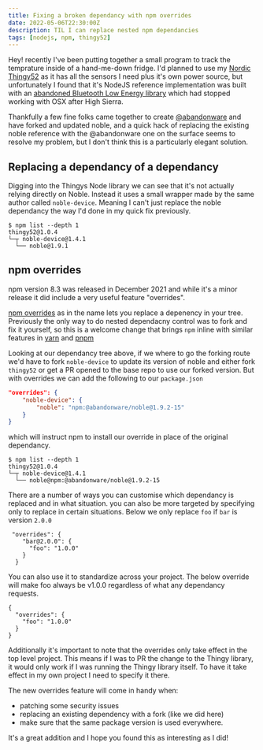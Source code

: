 ```yaml
---
title: Fixing a broken dependancy with npm overrides
date: 2022-05-06T22:30:00Z
description: TIL I can replace nested npm dependancies
tags: [nodejs, npm, thingy52]
---
```


Hey! recently I've been putting together a small program to track the temprature inside of a hand-me-down fridge. I'd planned to use my [Nordic Thingy52](https://www.nordicsemi.com/Products/Development-hardware/Nordic-Thingy-52) as it has all the sensors I need plus it's own power source, but unfortunately I found that it's NodeJS reference implementation was built with an [abandoned Bluetooth Low Energy library](https://github.com/noble/noble) which had stopped working with OSX after High Sierra. 

Thankfully a few fine folks came together to create [@abandonware](https://abandonware.github.io/) and have forked and updated noble, and a quick hack of replacing the existing noble reference with the @abandonware one on the surface seems to resolve my problem, but I don't think this is a particularly elegant solution.


## Replacing a dependancy of a dependancy
Digging into the Thingys Node library we can see that it's not actually relying directly on Noble. Instead it uses a small wrapper made by the same author called `noble-device`. Meaning I can't just replace the noble dependancy the way I'd done in my quick fix previously. 

```
$ npm list --depth 1
thingy52@1.0.4
└─┬ noble-device@1.4.1
  └── noble@1.9.1
```

## npm overrides
npm version 8.3 was released in December 2021 and while it's a minor release it did include a very useful feature "overrides". 

[npm overrides](https://docs.npmjs.com/cli/v8/configuring-npm/package-json#overrides) as in the name lets you replace a depenency in your tree. Previously the only way to do nested dependacny control was to fork and fix it yourself, so this is a welcome change that brings `npm` inline with similar features in [yarn](https://classic.yarnpkg.com/en/docs/selective-version-resolutions/) and [pnpm](https://pnpm.io/package_json#pnpmoverrides)


Looking at our dependancy tree above, if we where to go the forking route we'd have to fork `noble-device` to update its version of noble and either fork `thingy52` or get a PR opened to the base repo to use our forked version. But with overrides we can add the following to our `package.json`

```json
"overrides": {
    "noble-device": {
        "noble": "npm:@abandonware/noble@1.9.2-15"
    }
}
```

which will instruct npm to install our override in place of the original dependancy.


```
$ npm list --depth 1
thingy52@1.0.4
└─┬ noble-device@1.4.1
  └── noble@npm:@abandonware/noble@1.9.2-15
```

There are a number of ways you can customise which dependancy is replaced and in what situation. you can also be more targeted by specifying only to replace in certain situations. Below we only replace `foo` if `bar` is version `2.0.0`

```
 "overrides": {
    "bar@2.0.0": {
      "foo": "1.0.0"
    }
  }
```

You can also use it to standardize across your project. The below override will make foo always be v1.0.0 regardless of what any dependancy requests.

```
{
  "overrides": {
    "foo": "1.0.0"
  }
}
```

Additionally it's important to note that the overrides only take effect in the top level project. This means if I was to PR the change to the Thingy library, it would only work if I was running the Thingy library itself. To have it take effect in my own project I need to specify it there.

The new overrides feature will come in handy when:

* patching some security issues
* replacing an existing dependency with a fork (like we did here)
* make sure that the same package version is used everywhere.

It's a great addition and I hope you found this as interesting as I did!


